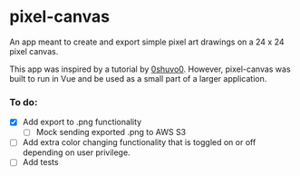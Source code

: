 # pixel-canvas

An app meant to create and export simple pixel art drawings on a 24 x 24 pixel canvas.


This app was inspired by a tutorial by [0shuvo0](https://github.com/0shuvo0/pilex-art). However, pixel-canvas was built to run in Vue and be used as a small part of a larger application.

### To do:
- [x] Add export to .png functionality
    - [ ] Mock sending exported .png to AWS S3
- [ ] Add extra color changing functionality that is toggled on or off depending on user privilege.
- [ ] Add tests